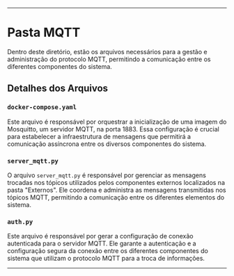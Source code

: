 
---

# Pasta MQTT

Dentro deste diretório, estão os arquivos necessários para a gestão e administração do protocolo MQTT, permitindo a comunicação entre os diferentes componentes do sistema.

## Detalhes dos Arquivos

### `docker-compose.yaml`

Este arquivo é responsável por orquestrar a inicialização de uma imagem do Mosquitto, um servidor MQTT, na porta 1883. Essa configuração é crucial para estabelecer a infraestrutura de mensagens que permitirá a comunicação assíncrona entre os diversos componentes do sistema.

### `server_mqtt.py`

O arquivo `server_mqtt.py` é responsável por gerenciar as mensagens trocadas nos tópicos utilizados pelos componentes externos localizados na pasta "Externos". Ele coordena e administra as mensagens transmitidas nos tópicos MQTT, permitindo a comunicação entre os diferentes elementos do sistema.

### `auth.py`

Este arquivo é responsável por gerar a configuração de conexão autenticada para o servidor MQTT. Ele garante a autenticação e a configuração segura da conexão entre os diferentes componentes do sistema que utilizam o protocolo MQTT para a troca de informações.

---
